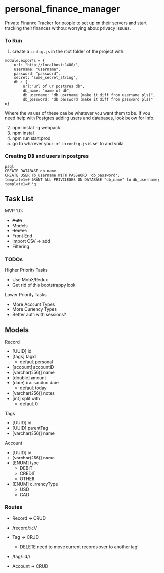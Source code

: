 # personal_finance_manager
Private Finance Tracker for people to set up on their servers and start tracking their finances without worrying about privacy issues.

### To Run
1. create a `config.js` in the root folder of the project with:
```
module.exports = {
	url: "http://localhost:3400/",
	username: "username",
	password: "password",
	secret: "some_secret_string",
	db : {
		url:"url of ur postgres db",
		db_name: "name of db",
		db_username: "db username (make it diff from username pls)",
		db_password: "db password (make it diff from password pls)"
n}
```
Where the values of these can be whatever you want them to be. If you need help with Postgres adding users and databases, look below for info.

2. npm install -g webpack
3. npm install
4. npm run start:prod
5. go to whatever your `url` in `config.js` is set to and voila

### Creating DB and users in postgres
```
psql
CREATE DATABASE db_name
CREATE USER db_username WITH PASSWORD 'db_password';
template1=# GRANT ALL PRIVILEGES ON DATABASE "db_name" to db_username;
template1=# \q
```

## Task List
MVP 1.0:
- ~~Auth~~
- ~~Models~~
- ~~Routes~~
- ~~Front End~~
- Import CSV -> add
- Filtering

### TODOs
Higher Priority Tasks
- Use MobX/Redux
- Get rid of this bootstrappy look

Lower Priority Tasks
- More Account Types
- More Currency Types
- Better auth with sessions?

## Models
Record
- [UUID] id
- [tags] tagId
	- default personal
- [account] accountID
- [varchar(256)] name
- [double] amount
- [date] transaction date
	- default today
- [varchar(256)] notes
- [int] split with
	- default 0 

Tags
- [UUID] id
- [UUID] parentTag
- [varchar(256)] name

Account
- [UUID] id
- [varchar(256)] name
- [ENUM] type 
	- DEBIT
	- CREDIT
	- OTHER
- [ENUM] currencyType
	- USD
	- CAD

### Routes
- Record -> CRUD
- /record/:id/<from>/<to>

- Tag -> CRUD
	- DELETE need to move current records over to another tag!
- /tag/:id/<from>/<to>

- Account -> CRUD
